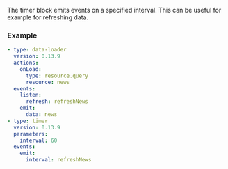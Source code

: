 The timer block emits events on a specified interval. This can be useful for example for refreshing
data.

### Example

```yaml
- type: data-loader
  version: 0.13.9
  actions:
    onLoad:
      type: resource.query
      resource: news
  events:
    listen:
      refresh: refreshNews
    emit:
      data: news
- type: timer
  version: 0.13.9
  parameters:
    interval: 60
  events:
    emit:
      interval: refreshNews
```
